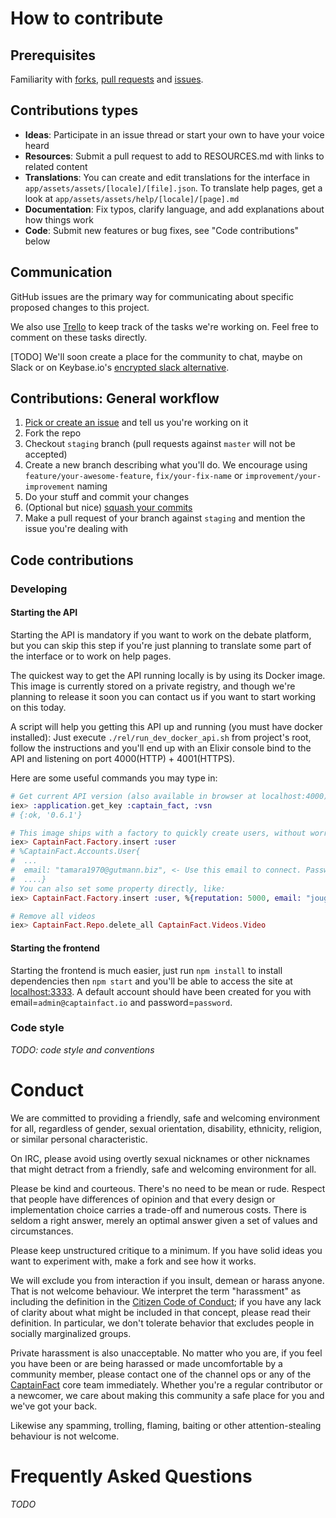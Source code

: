 # How to contribute

## Prerequisites

Familiarity with [forks](https://help.github.com/articles/fork-a-repo/),
[pull requests](https://help.github.com/articles/using-pull-requests) and
[issues](https://guides.github.com/features/issues/).


## Contributions types

- **Ideas**: Participate in an issue thread or start your own to have your voice heard
- **Resources**: Submit a pull request to add to RESOURCES.md with links to related content
- **Translations**: You can create and edit translations for the interface in `app/assets/assets/[locale]/[file].json`.
                    To translate help pages, get a look at `app/assets/assets/help/[locale]/[page].md`
- **Documentation**: Fix typos, clarify language, and add explanations about how things work
- **Code**: Submit new features or bug fixes, see "Code contributions" below

## Communication

GitHub issues are the primary way for communicating about specific proposed changes to this project.

We also use [Trello](https://trello.com/b/5s6F5iTv/captainfact) to keep track of the tasks we're working on. Feel free to
comment on these tasks directly.

[TODO] We'll soon create a place for the community to chat, maybe on Slack or on Keybase.io's
[encrypted slack alternative](https://techcrunch.com/2017/09/18/keybase-launches-fully-encrypted-slack-like-communications-tool-and-its-free/).

## Contributions: General workflow

1. [Pick or create an issue](https://github.com/CaptainFact/captain-fact-frontend/issues) and tell us you're working on it
2. Fork the repo
3. Checkout `staging` branch (pull requests against `master` will not be accepted)
4. Create a new branch describing what you'll do. We encourage using `feature/your-awesome-feature`, `fix/your-fix-name`
   or `improvement/your-improvement` naming
5. Do your stuff and commit your changes
6. (Optional but nice) [squash your commits](https://forum.freecodecamp.org/t/how-to-squash-multiple-commits-into-one-with-git/13231)
7. Make a pull request of your branch against `staging` and mention the issue you're dealing with

## Code contributions

### Developing

#### Starting the API

Starting the API is mandatory if you want to work on the debate platform, but you can skip this step
if you're just planning to translate some part of the interface or to work on help pages.

The quickest way to get the API running locally is by using its Docker image. This image
is currently stored on a private registry, and though we're planning to release it soon you can
contact us if you want to start working on this today. 

A script will help you getting this API up and running (you must have docker installed):
Just execute `./rel/run_dev_docker_api.sh` from project's root, follow the instructions and you'll end up with 
an Elixir console bind to the API and listening on port 4000(HTTP) + 4001(HTTPS).

Here are some useful commands you may type in:
```elixir
# Get current API version (also available in browser at localhost:4000)
iex> :application.get_key :captain_fact, :vsn
# {:ok, '0.6.1'}

# This image ships with a factory to quickly create users, without worriying about invitations and emails
iex> CaptainFact.Factory.insert :user
# %CaptainFact.Accounts.User{
#  ...
#  email: "tamara1970@gutmann.biz", <- Use this email to connect. Password is "password"
#  ....}
# You can also set some property directly, like:
iex> CaptainFact.Factory.insert :user, %{reputation: 5000, email: "jougier@captainfact.io"}

# Remove all videos
iex> CaptainFact.Repo.delete_all CaptainFact.Videos.Video
```

#### Starting the frontend

Starting the frontend is much easier, just run `npm install` to install dependencies then `npm start` and you'll
be able to access the site at [localhost:3333](http://localhost:3333). A default account should have been created
for you with email=`admin@captainfact.io` and password=`password`.

### Code style

*TODO: code style and conventions*

# Conduct

We are committed to providing a friendly, safe and welcoming environment for
all, regardless of gender, sexual orientation, disability, ethnicity, religion,
or similar personal characteristic.

On IRC, please avoid using overtly sexual nicknames or other nicknames that
might detract from a friendly, safe and welcoming environment for all.

Please be kind and courteous. There's no need to be mean or rude.
Respect that people have differences of opinion and that every design or
implementation choice carries a trade-off and numerous costs. There is seldom
a right answer, merely an optimal answer given a set of values and
circumstances.

Please keep unstructured critique to a minimum. If you have solid ideas you
want to experiment with, make a fork and see how it works.

We will exclude you from interaction if you insult, demean or harass anyone.
That is not welcome behaviour. We interpret the term "harassment" as
including the definition in the
[Citizen Code of Conduct](http://citizencodeofconduct.org/);
if you have any lack of clarity about what might be included in that concept,
please read their definition. In particular, we don't tolerate behavior that
excludes people in socially marginalized groups.

Private harassment is also unacceptable. No matter who you are, if you feel
you have been or are being harassed or made uncomfortable by a community
member, please contact one of the channel ops or any of the
[CaptainFact](https://github.com/CaptainFact) core team
immediately. Whether you're a regular contributor or a newcomer, we care about
making this community a safe place for you and we've got your back.

Likewise any spamming, trolling, flaming, baiting or other attention-stealing
behaviour is not welcome.

# Frequently Asked Questions

*TODO*
